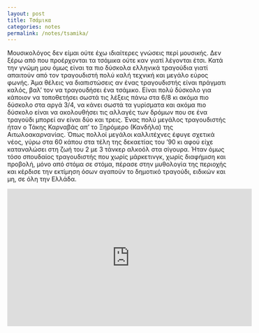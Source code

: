 ```yaml
---
layout: post
title: Τσάμικα
categories: notes
permalink: /notes/tsamika/
---
```


Μουσικολόγος δεν είμαι ούτε έχω ιδιαίτερες γνώσεις περί μουσικής. Δεν ξέρω από που προέρχονται τα τσάμικα ούτε καν γιατί λέγονται έτσι. Κατά την γνώμη μου όμως είναι τα πιο δύσκολα ελληνικά τραγούδια γιατί απαιτούν από τον τραγουδιστή πολύ καλή τεχνική και μεγάλο εύρος φωνής. Άμα θέλεις να διαπιστώσεις αν ένας τραγουδιστής είναι πράγματι καλός, βαλ’ τον να τραγουδήσει ένα τσάμικο. Είναι πολύ δύσκολο για κάποιον να τοποθετήσει σωστά τις λέξεις πάνω στα 6/8 κι ακόμα πιο δύσκολο στα αργά 3/4, να κάνει σωστά τα γυρίσματα και ακόμα πιο δύσκολο είναι να ακολουθήσει τις αλλαγές των δρόμων που σε ένα τραγούδι μπορεί αν είναι δύο και τρεις. Ένας πολύ μεγάλος τραγουδιστής ήταν ο Τάκης Καρναβάς απ’ τo Ξηρόμερο (Κανδήλα) της Αιτωλοακαρνανίας. Όπως πολλοί μεγάλοι καλλιτέχνες έφυγε σχετικά νέος, γύρω στα 60 κάπου στα τέλη της δεκαετίας του ’90 κι αφού είχε καταναλώσει στη ζωή του 2 με 3 τάνκερ αλκοόλ στα σίγουρα. Ήταν όμως τόσο σπουδαίος τραγουδιστής που χωρίς μάρκετινγκ, χωρίς διαφήμιση και προβολή, μόνο από στόμα σε στόμα, πέρασε στην μυθολογία της περιοχής και κέρδισε την εκτίμηση όσων αγαπούν το δημοτικό τραγούδι, ειδικών και μη, σε όλη την Ελλάδα.

<div class="youtube-embed-container">
	<iframe width="560" height="315" src="https://www.youtube.com/embed/sWYbGoyv_5k" title="YouTube video player" frameborder="0" allow="accelerometer; autoplay; clipboard-write; encrypted-media; gyroscope; picture-in-picture" allowfullscreen></iframe>
</div>